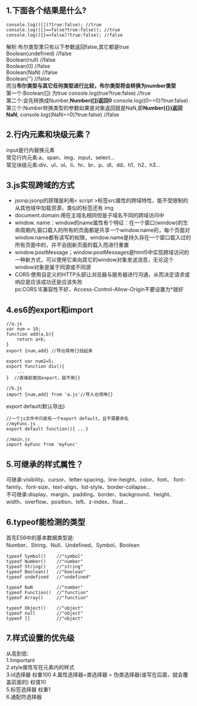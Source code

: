 ## 1.下面各个结果是什么?
````
console.log(([])?true:false); //true
console.log(([]==false?true:false)); //true
console.log(({}==false)?true:false); //false
````  
解析:布尔类型里只有以下参数返回false,其它都是true  
Boolean(undefined) //false  
Boolean(null)      //false  
Boolean(0)         //false  
Boolean(NaN)       //false  
Boolean('')        //false      
而当**布尔类型与其它任何类型进行比较，布尔类型将会转换为number类型**  
第一个:Boolean([]) 为true   console.log(true?true:false)  //true  
第二个:会先转换成Number,**Number([])返回0** console.log((0==0)?true:false)  
第三个:Number转换类型的参数如果是对象返回就是NaN,即**Number({})返回NaN**, console.log((NaN==0)?true:false) //false
## 2.行内元素和块级元素？
input是行内替换元素  
常见行内元素:a、span、img、input、select...  
常见块级元素:div、ul、ol、li、hr、br、p、dl、dd、h1、h2、h3...
## 3.js实现跨域的方式
* jsonp:jsonp的原理是利用< script >标签src属性的跨域特性，能不受限制的从其他域中加载资源，类似的标签还有 img 
* document.domain:用在主域名相同但是子域名不同的跨域访问中
* window. name：window的name属性有个特征：在一个窗口(window)的生命周期内,窗口载入的所有的页面都是共享一个window.name的，每个页面对window.name都有读写的权限，window.name是持久存在一个窗口载入过的所有页面中的，并不会因新页面的载入而进行重置
* window.postMessage；window.postMessages是html5中实现跨域访问的一种新方式，可以使用它来向其它的window对象发送消息，无论这个window对象是属于同源或不同源
* CORS:使用自定义的HTTP头部让浏览器与服务器进行沟通，从而决定请求或响应是应该成功还是应该失败  
ps:CORS IE兼容性不好，Access-Control-Allow-Origin不要设置为*就好
## 4.es6的export和import
````
//a.js
var num = 10;
function add(a,b){
    return a+b;
}
export {num,add} //导出得用{}括起来

export var num2=5;
export function div(){
    ...
}  //直接前面加export，就不用{}

//b.js
import {num,add} from 'a.js'//导入也得用{}
````
export default(默认导出)
````
//一个js文件中只能有一个export default，且不需要命名
//myFunc.js
export default function(){ ...}

//main.js
import myFunc from 'myFunc'
````
## 5.可继承的样式属性？
可继承:visibility、cursor、letter-spacing、line-height、color、font、 font-family、font-size、text-align、list-style、border-collapse...  
不可继承:display、margin、padding、border、background、height、width、overflow、position、left、z-index、float...
## 6.typeof能检测的类型
首先ES6中的基本数据类型是:  
Number、String、Null、Undefined、Symbol、Boolean
````
typeof Symbol()    //"symbol"
typeof Number()    //"number"
typeof String()    //"string"
typeof Boolean()   //"boolean"
typeof undefined   //"undefined"

typeof NaN         //"number"
typeof Function()  //"function"
typeof Array()     //"function"

typeof Object()    //"object"
typeof null        //"object"
typeof []          //"object"
````
## 7.样式设置的优先级
从高到低:  
1.!important  
2.style属性写在元素内的样式  
3.id选择器   权重100
4.属性选择器=类选择器 = 伪类选择器(谁写在后面，就会覆盖前面的) 权值10  
5.标签选择器  权重1  
6.通配符选择器